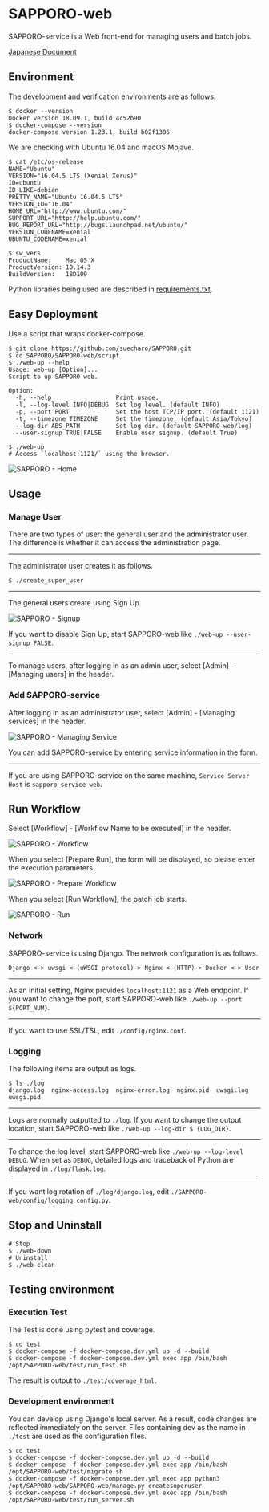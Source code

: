 # SAPPORO-web

SAPPORO-service is a Web front-end for managing users and batch jobs.

[Japanese Document](https://hackmd.io/s/r1_mSHn8V)

## Environment

The development and verification environments are as follows.

```shell
$ docker --version
Docker version 18.09.1, build 4c52b90
$ docker-compose --version
docker-compose version 1.23.1, build b02f1306
```

We are checking with Ubuntu 16.04 and macOS Mojave.

```shell
$ cat /etc/os-release
NAME="Ubuntu"
VERSION="16.04.5 LTS (Xenial Xerus)"
ID=ubuntu
ID_LIKE=debian
PRETTY_NAME="Ubuntu 16.04.5 LTS"
VERSION_ID="16.04"
HOME_URL="http://www.ubuntu.com/"
SUPPORT_URL="http://help.ubuntu.com/"
BUG_REPORT_URL="http://bugs.launchpad.net/ubuntu/"
VERSION_CODENAME=xenial
UBUNTU_CODENAME=xenial

$ sw_vers
ProductName:    Mac OS X
ProductVersion: 10.14.3
BuildVersion:   18D109
```

Python libraries being used are described in [requirements.txt](https://github.com/suecharo/SAPPORO/blob/master/SAPPORO-service/requirements.txt).

## Easy Deployment

Use a script that wraps docker-compose.

```shell
$ git clone https://github.com/suecharo/SAPPORO.git
$ cd SAPPORO/SAPPORO-web/script
$ ./web-up --help
Usage: web-up [Option]...
Script to up SAPPORO-web.

Option:
  -h, --help                  Print usage.
  -l, --log-level INFO|DEBUG  Set log level. (default INFO)
  -p, --port PORT             Set the host TCP/IP port. (default 1121)
  -t, --timezone TIMEZONE     Set the timezone. (default Asia/Tokyo)
  --log-dir ABS_PATH          Set log dir. (default SAPPORO-web/log)
  --user-signup TRUE|FALSE    Enable user signup. (default True)

$ ./web-up
# Access `localhost:1121/` using the browser.
```

![SAPPORO - Home](https://i.imgur.com/ebHAY8o.jpg)

## Usage

### Manage User

There are two types of user: the general user and the administrator user. The difference is whether it can access the administration page.

---

The administrator user creates it as follows.

```shell
$ ./create_super_user
```

---

The general users create using Sign Up.

![SAPPORO - Signup](https://i.imgur.com/fsAoJc9.jpg)

If you want to disable Sign Up, start SAPPORO-web like `./web-up --user-signup FALSE`.

---

To manage users, after logging in as an admin user, select [Admin] - [Managing users] in the header.

### Add SAPPORO-service

After logging in as an administrator user, select [Admin] - [Managing services] in the header.

![SAPPORO - Managing Service](https://i.imgur.com/IaEqRo1.png)

You can add SAPPORO-service by entering service information in the form.

---

If you are using SAPPORO-service on the same machine, `Service Server Host` is `sapporo-service-web`.

## Run Workflow

Select [Workflow] - [Workflow Name to be executed] in the header.

![SAPPORO - Workflow](https://i.imgur.com/qKk1oxz.png)

When you select [Prepare Run], the form will be displayed, so please enter the execution parameters.

![SAPPORO - Prepare Workflow](https://i.imgur.com/MXW3cn3.png)

When you select [Run Workflow], the batch job starts.

![SAPPORO - Run](https://i.imgur.com/qlvyMbt.png)

### Network

SAPPORO-service is using Django. The network configuration is as follows.

```text
Django <-> uwsgi <-(uWSGI protocol)-> Nginx <-(HTTP)-> Docker <-> User
```

---

As an initial setting, Nginx provides `localhost:1121` as a Web endpoint. If you want to change the port, start SAPPORO-web like `./web-up --port ${PORT_NUM}`.

---

If you want to use SSL/TSL, edit `./config/nginx.conf`.

### Logging

The following items are output as logs.

```shell
$ ls ./log
django.log  nginx-access.log  nginx-error.log  nginx.pid  uwsgi.log  uwsgi.pid
```

---

Logs are normally outputted to `./log`. If you want to change the output location, start SAPPORO-web like `./web-up --log-dir $ {LOG_DIR}`.

---

To change the log level, start SAPPORO-web like `./web-up --log-level DEBUG`. When set as `DEBUG`, detailed logs and traceback of Python are displayed in `./log/flask.log`.

---

If you want log rotation of `./log/django.log`, edit `./SAPPORO-web/config/logging_config.py`.

## Stop and Uninstall

```shell
# Stop
$ ./web-down
# Uninstall
$ ./web-clean
```

## Testing environment

### Execution Test

The Test is done using pytest and coverage.

```shell
$ cd test
$ docker-compose -f docker-compose.dev.yml up -d --build
$ docker-compose -f docker-compose.dev.yml exec app /bin/bash /opt/SAPPORO-web/test/run_test.sh
```

The result is output to `./test/coverage_html`.

### Development environment

You can develop using Django's local server. As a result, code changes are reflected immediately on the server. Files containing dev as the name in `./test` are used as the configuration files.

```shell
$ cd test
$ docker-compose -f docker-compose.dev.yml up -d --build
$ docker-compose -f docker-compose.dev.yml exec app /bin/bash /opt/SAPPORO-web/test/migrate.sh
$ docker-compose -f docker-compose.dev.yml exec app python3 /opt/SAPPORO-web/SAPPORO-web/manage.py createsuperuser
$ docker-compose -f docker-compose.dev.yml exec app /bin/bash /opt/SAPPORO-web/test/run_server.sh
```
